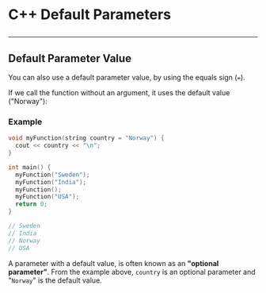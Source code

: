 # C++ Default Parameters <hr>

## Default Parameter Value
You can also use a default parameter value, by using the equals sign (`=`).

If we call the function without an argument, it uses the default value ("Norway"):

### Example
```c++
void myFunction(string country = "Norway") {
  cout << country << "\n";
}

int main() {
  myFunction("Sweden");
  myFunction("India");
  myFunction();
  myFunction("USA");
  return 0;
}

// Sweden
// India
// Norway
// USA
```
A parameter with a default value, is often known as an **"optional parameter"**. From the example above, `country` is an optional parameter and "`Norway`" is the default value.